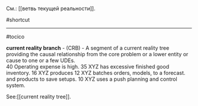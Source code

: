 См.: [[ветвь текущей реальности]].

#shortcut




<hr/>

#tocico

<b>current reality branch</b> -  (CRB) - A segment of a current reality tree providing the causal relationship  from the core problem or a lower entity or cause to one or a few UDEs.   
40 Operating 
expense is high. 
35 XYZ has excessive 
finished good inventory.
16 XYZ produces 
12 XYZ batches orders, models, 
to a forecast.
and products to save setups.
10 XYZ uses a push planning 
and control system.
  
 
 



See:[[current reality tree]].



